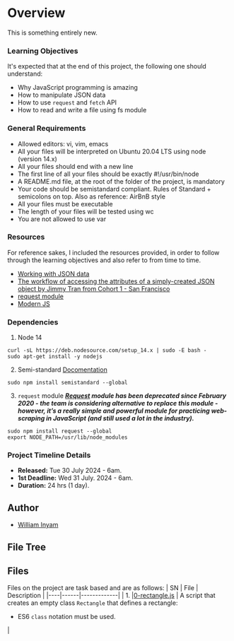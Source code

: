 # Overview #

This is something entirely new.


### Learning Objectives ###
It's expected that at the end of this project, the following one should understand:
- Why JavaScript programming is amazing
- How to manipulate JSON data
- How to use `request` and `fetch` API
- How to read and write a file using fs module

### General Requirements ###
- Allowed editors: vi, vim, emacs
- All your files will be interpreted on Ubuntu 20.04 LTS using node (version 14.x)
- All your files should end with a new line
- The first line of all your files should be exactly #!/usr/bin/node
- A README.md file, at the root of the folder of the project, is mandatory
- Your code should be semistandard compliant. Rules of Standard + semicolons on top. Also as reference: AirBnB style
- All your files must be executable
- The length of your files will be tested using wc
- You are not allowed to use var

### Resources ###
For reference sakes, I included the resources provided, in order to follow through the learning objectives and also refer to from time to time.
- [Working with JSON data](https://developer.mozilla.org/en-US/docs/Learn/JavaScript/Objects/JSON)
- [The workflow of accessing the attributes of a simply-created JSON object by Jimmy Tran from Cohort 1 - San Francisco](https://medium.com/@vietkieutie/the-workflow-of-accessing-the-attributes-of-a-simply-created-json-object-82a5b33e2319)
- [request module](https://github.com/request/request)
- [Modern JS](https://github.com/mbeaudru/modern-js-cheatsheet)


### Dependencies ###
1. Node 14
```
curl -sL https://deb.nodesource.com/setup_14.x | sudo -E bash -
sudo apt-get install -y nodejs
```

2. Semi-standard
[Docomentation](https://github.com/standard/semistandard)
```
sudo npm install semistandard --global

```
3. `request` module
***[Request](https://github.com/request/request) module has been deprecated since February 2020 - the team is considering alternative to replace this module - however, it’s a really simple and powerful module for practicing web-scraping in JavaScript (and still used a lot in the industry).***
```
sudo npm install request --global
export NODE_PATH=/usr/lib/node_modules
```
### Project Timeline Details ###
- **Released:** Tue 30 July 2024 - 6am.
- **1st Deadline:** Wed 31 July. 2024 - 6am.
- **Duration:** 24 hrs (1 day).


## Author ##
- [William Inyam](https://github.com/thecypherzen/)


## File Tree ##



## Files ##
Files on the project are task based and are as follows:
| SN | File | Description |
|----|------|-------------|
| 1. |[0-rectangle.js](https://github.com)  | A script that creates an empty class `Rectangle` that defines a rectangle:<br/><ul><li>ES6 `class` notation must be used.</li></ul>|
